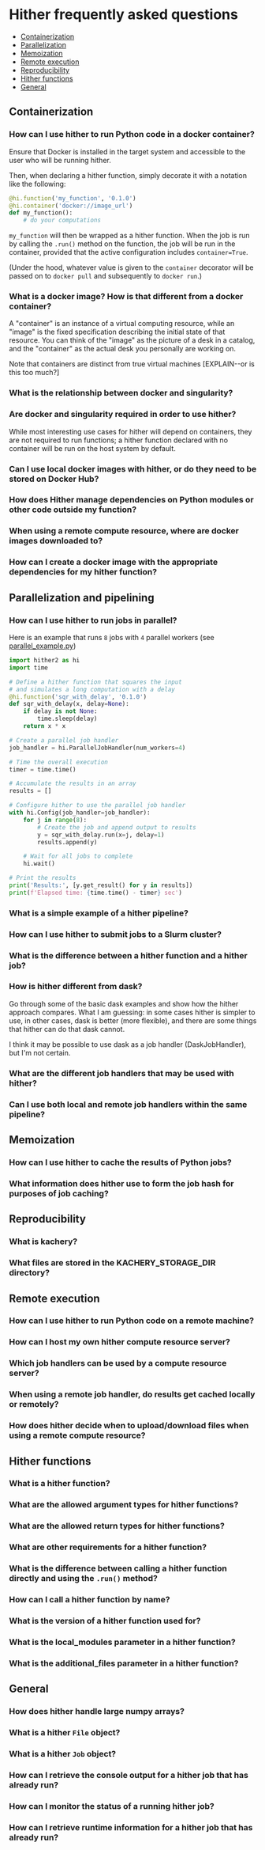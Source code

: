 # Hither frequently asked questions

* [Containerization](#containerization)
* [Parallelization](#parallelization-and-pipelining)
* [Memoization](#memoization)
* [Remote execution](#remote-execution)
* [Reproducibility](#reproducibility)
* [Hither functions](#hither-functions)
* [General](#general)

<!--- Containerization --->

## Containerization

### How can I use hither to run Python code in a docker container?

Ensure that Docker is installed in the target system and accessible to the user who will be
running hither.

Then, when declaring a hither function, simply decorate it with a notation like the following:
```python
@hi.function('my_function', '0.1.0')
@hi.container('docker://image_url')
def my_function():
    # do your computations
```
`my_function` will then be wrapped as a hither function. When the job is run by calling the
`.run()` method on the function, the job will be run in the container, provided that the
active configuration includes `container=True`.

(Under the hood, whatever value is given to the `container` decorator will be passed on
to `docker pull` and subsequently to `docker run`.)

### What is a docker image? How is that different from a docker container?
A "container" is an instance of a virtual computing resource, while an "image" is the
fixed specification describing the initial state of that resource. You can think of the
"image" as the picture of a desk in a catalog, and the "container" as the actual desk
you personally are working on.

Note that containers are distinct from true virtual machines [EXPLAIN--or is this too much?]

### What is the relationship between docker and singularity?

### Are docker and singularity required in order to use hither?

While most interesting use cases for hither will depend on containers, they are not required
to run functions; a hither function declared with no container will be run on the host system
by default.

### Can I use local docker images with hither, or do they need to be stored on Docker Hub?

### How does Hither manage dependencies on Python modules or other code outside my function?

### When using a remote compute resource, where are docker images downloaded to?

### How can I create a docker image with the appropriate dependencies for my hither function?

<!--- Parallelization and pipelining --->

## Parallelization and pipelining

### How can I use hither to run jobs in parallel?


Here is an example that runs `8` jobs with `4` parallel workers (see [parallel_example.py](./parallel_example.py))

```python
import hither2 as hi
import time

# Define a hither function that squares the input
# and simulates a long computation with a delay
@hi.function('sqr_with_delay', '0.1.0')
def sqr_with_delay(x, delay=None):
    if delay is not None:
        time.sleep(delay)
    return x * x

# Create a parallel job handler
job_handler = hi.ParallelJobHandler(num_workers=4)

# Time the overall execution
timer = time.time()

# Accumulate the results in an array
results = []

# Configure hither to use the parallel job handler
with hi.Config(job_handler=job_handler):
    for j in range(8):
        # Create the job and append output to results
        y = sqr_with_delay.run(x=j, delay=1)
        results.append(y)

    # Wait for all jobs to complete
    hi.wait()

# Print the results
print('Results:', [y.get_result() for y in results])
print(f'Elapsed time: {time.time() - timer} sec')
```

### What is a simple example of a hither pipeline?

### How can I use hither to submit jobs to a Slurm cluster?

### What is the difference between a hither function and a hither job?

### How is hither different from dask?

Go through some of the basic dask examples and show how the hither approach compares. What I am guessing: in some cases hither is simpler to use, in other cases, dask is better (more flexible), and there are some things that hither can do that dask cannot.

I think it may be possible to use dask as a job handler (DaskJobHandler), but I'm not certain.

### What are the different job handlers that may be used with hither?

### Can I use both local and remote job handlers within the same pipeline?

<!--- Memoization --->

## Memoization

### How can I use hither to cache the results of Python jobs?

### What information does hither use to form the job hash for purposes of job caching?

<!--- Reproducibility --->

## Reproducibility

### What is kachery?

### What files are stored in the KACHERY_STORAGE_DIR directory?

<!--- Remote execution --->

## Remote execution

### How can I use hither to run Python code on a remote machine?

### How can I host my own hither compute resource server?

### Which job handlers can be used by a compute resource server?

### When using a remote job handler, do results get cached locally or remotely?

### How does hither decide when to upload/download files when using a remote compute resource?

<!--- Hither functions --->

## Hither functions

### What is a hither function?

### What are the allowed argument types for hither functions?

### What are the allowed return types for hither functions?

### What are other requirements for a hither function?

### What is the difference between calling a hither function directly and using the `.run()` method?

### How can I call a hither function by name?

### What is the version of a hither function used for?

### What is the local_modules parameter in a hither function?

### What is the additional_files parameter in a hither function?


<!--- General --->

## General

### How does hither handle large numpy arrays?

### What is a hither `File` object?

### What is a hither `Job` object?

### How can I retrieve the console output for a hither job that has already run?

### How can I monitor the status of a running hither job?

### How can I retrieve runtime information for a hither job that has already run?
